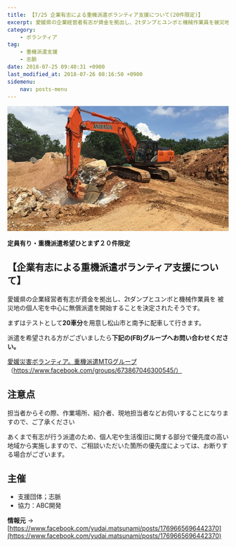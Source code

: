 ```yaml
---
title: 【7/25 企業有志による重機派遣ボランティア支援について(20件限定)】
excerpt: 愛媛県の企業経営者有志が資金を拠出し、2tダンプとユンボと機械作業員を被災地の個人宅を中心に無償派遣を開始することを決定されたそうです。
category:
    - ボランティア
tag:
    - 重機派遣支援
    - 志脈
date: 2018-07-25 09:40:31 +0900
last_modified_at: 2018-07-26 08:16:50 +0900 
sidemenu:
    nav: posts-menu
---
```

![重機派遣](/assets/images/construction-2237519_640.jpg)

**定員有り・重機派遣希望ひとまず２０件限定**

## 【企業有志による重機派遣ボランティア支援について】

愛媛県の企業経営者有志が資金を拠出し、2tダンプとユンボと機械作業員を
被災地の個人宅を中心に無償派遣を開始することを決定されたそうです。

まずはテストとして**20車分**を用意し松山市と南予に配車して行きます。

派遣を希望される方がございましたら**下記の(FB)グループへお問い合わせください。**

[愛媛災害ボランティア。重機派遣MTGグループ](https://www.facebook.com/groups/673867046300545/)
（https://www.facebook.com/groups/673867046300545/）

## 注意点

<div class='notice--primary'>
担当者からその際、作業場所、紹介者、現地担当者などお伺いすることになりますので、ご了承ください

あくまで有志が行う派遣のため、個人宅や生活復旧に関する部分で優先度の高い地域から実施しますので、ご相談いただいた箇所の優先度によっては、お断りする場合がございます。
</div>

## 主催
- 支援団体；志脈
- 協力：ABC開発

**情報元** -> [https://www.facebook.com/yudai.matsunami/posts/1769665696442370](https://www.facebook.com/yudai.matsunami/posts/1769665696442370)
